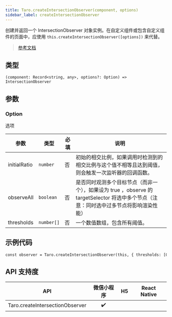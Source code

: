 ```yaml
---
title: Taro.createIntersectionObserver(component, options)
sidebar_label: createIntersectionObserver
---
```


创建并返回一个 IntersectionObserver 对象实例。在自定义组件或包含自定义组件的页面中，应使用 `this.createIntersectionObserver([options])` 来代替。

> [参考文档](https://developers.weixin.qq.com/miniprogram/dev/api/wxml/wx.createSelectorQuery.html)

## 类型

```tsx
(component: Record<string, any>, options?: Option) => IntersectionObserver
```

## 参数

### Option

选项

<table>
  <thead>
    <tr>
      <th>参数</th>
      <th>类型</th>
      <th style={{ textAlign: "center"}}>必填</th>
      <th>说明</th>
    </tr>
  </thead>
  <tbody>
    <tr>
      <td>initialRatio</td>
      <td><code>number</code></td>
      <td style={{ textAlign: "center"}}>否</td>
      <td>初始的相交比例，如果调用时检测到的相交比例与这个值不相等且达到阈值，则会触发一次监听器的回调函数。</td>
    </tr>
    <tr>
      <td>observeAll</td>
      <td><code>boolean</code></td>
      <td style={{ textAlign: "center"}}>否</td>
      <td>是否同时观测多个目标节点（而非一个），如果设为 true ，observe 的 targetSelector 将选中多个节点（注意：同时选中过多节点将影响渲染性能）</td>
    </tr>
    <tr>
      <td>thresholds</td>
      <td><code>number[]</code></td>
      <td style={{ textAlign: "center"}}>否</td>
      <td>一个数值数组，包含所有阈值。</td>
    </tr>
  </tbody>
</table>

## 示例代码

```tsx
const observer = Taro.createIntersectionObserver(this, { thresholds: [0], observeAll: true })
```

## API 支持度

| API | 微信小程序 | H5 | React Native |
| :---: | :---: | :---: | :---: |
| Taro.createIntersectionObserver | ✔️ |  |  |
